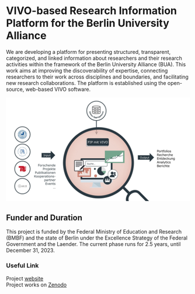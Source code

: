 # VIVO-based Research Information Platform for the Berlin University Alliance
We are developing a platform for presenting structured, transparent, categorized, and linked information about researchers and
their research activities within the framework of the Berlin University Alliance (BUA). This work aims at improving the
discoverability of expertise, connecting researchers to their work across disciplines and boundaries, and facilitating new
research collaborations. The platform is established using the open-source, web-based VIVO software.

![BUA: Three universtities and the Charité are collaborating within the framework of the VIVO project](docs/images/BUAVivo-overview.jpg)

## Funder and Duration
This project is funded by the Federal Ministry of Education and Research (BMBF) and the state of Berlin under the Excellence
Strategy of the Federal Government and the Laender. The current phase runs for 2.5 years, until December 31, 2023.

### Useful Link
Project [website](https://www.berlin-university-alliance.de/en/commitments/sharing-resources/vivo/index.html)  
Project works on [Zenodo](https://www)